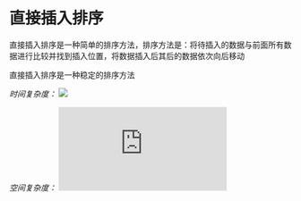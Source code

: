 # 直接插入排序

直接插入排序是一种简单的排序方法，排序方法是：将待插入的数据与前面所有数据进行比较并找到插入位置，将数据插入后其后的数据依次向后移动

直接插入排序是一种稳定的排序方法

*时间复杂度：* ![](http://latex.codecogs.com/gif.latex?O(n^2))

*空间复杂度：* ![](http://latex.codecogs.com/gif.latex?O(1))
